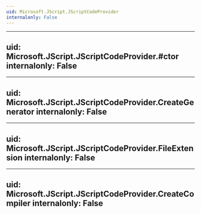 ```yaml
---
uid: Microsoft.JScript.JScriptCodeProvider
internalonly: False
---
```


---
uid: Microsoft.JScript.JScriptCodeProvider.#ctor
internalonly: False
---

---
uid: Microsoft.JScript.JScriptCodeProvider.CreateGenerator
internalonly: False
---

---
uid: Microsoft.JScript.JScriptCodeProvider.FileExtension
internalonly: False
---

---
uid: Microsoft.JScript.JScriptCodeProvider.CreateCompiler
internalonly: False
---
